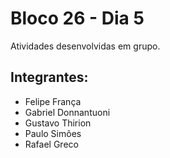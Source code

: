 # Bloco 26 - Dia 5

Atividades desenvolvidas em grupo.

## Integrantes:

* Felipe França
* Gabriel Donnantuoni
* Gustavo Thirion
* Paulo Simões
* Rafael Greco
